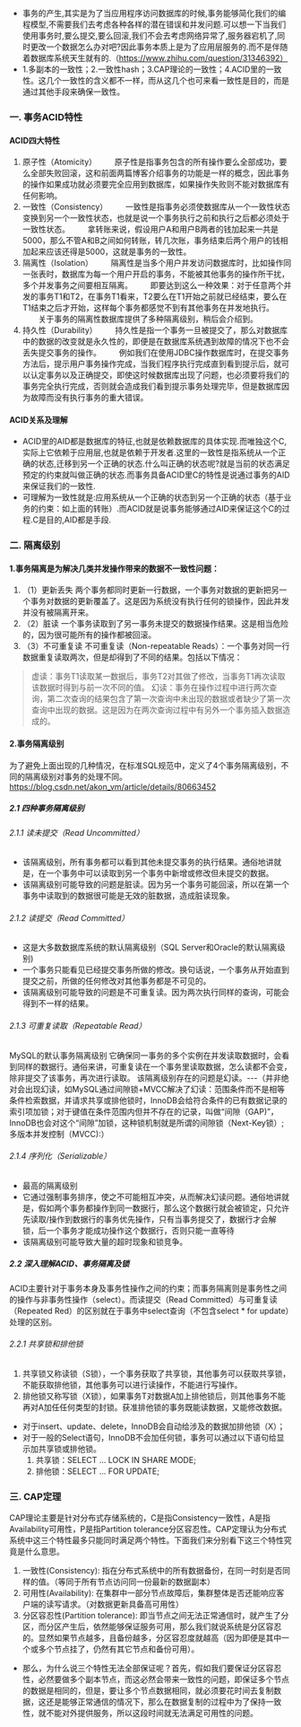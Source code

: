 - 事务的产生,其实是为了当应用程序访问数据库的时候,事务能够简化我们的编程模型,不需要我们去考虑各种各样的潜在错误和并发问题.可以想一下当我们使用事务时,要么提交,要么回滚,我们不会去考虑网络异常了,服务器宕机了,同时更改一个数据怎么办对吧?因此事务本质上是为了应用层服务的.而不是伴随着数据库系统天生就有的.（https://www.zhihu.com/question/31346392）
- 1.多副本的一致性；2.一致性hash；3.CAP理论的一致性；4.ACID里的一致性。这几个一致性的含义都不一样，而从这几个也可来看一致性是目的，而是通过其他手段来确保一致性。

### 一. 事务ACID特性
#### ACID四大特性
1. 原子性（Atomicity）
　　原子性是指事务包含的所有操作要么全部成功，要么全部失败回滚，这和前面两篇博客介绍事务的功能是一样的概念，因此事务的操作如果成功就必须要完全应用到数据库，如果操作失败则不能对数据库有任何影响。
2. 一致性（Consistency）
　　一致性是指事务必须使数据库从一个一致性状态变换到另一个一致性状态，也就是说一个事务执行之前和执行之后都必须处于一致性状态。
　　拿转账来说，假设用户A和用户B两者的钱加起来一共是5000，那么不管A和B之间如何转账，转几次账，事务结束后两个用户的钱相加起来应该还得是5000，这就是事务的一致性。
3. 隔离性（Isolation）
　　隔离性是当多个用户并发访问数据库时，比如操作同一张表时，数据库为每一个用户开启的事务，不能被其他事务的操作所干扰，多个并发事务之间要相互隔离。
　　即要达到这么一种效果：对于任意两个并发的事务T1和T2，在事务T1看来，T2要么在T1开始之前就已经结束，要么在T1结束之后才开始，这样每个事务都感觉不到有其他事务在并发地执行。
　　关于事务的隔离性数据库提供了多种隔离级别，稍后会介绍到。
4. 持久性（Durability）
　　持久性是指一个事务一旦被提交了，那么对数据库中的数据的改变就是永久性的，即便是在数据库系统遇到故障的情况下也不会丢失提交事务的操作。
　　例如我们在使用JDBC操作数据库时，在提交事务方法后，提示用户事务操作完成，当我们程序执行完成直到看到提示后，就可以认定事务以及正确提交，即使这时候数据库出现了问题，也必须要将我们的事务完全执行完成，否则就会造成我们看到提示事务处理完毕，但是数据库因为故障而没有执行事务的重大错误。

#### ACID关系及理解
- ACID里的AID都是数据库的特征,也就是依赖数据库的具体实现.而唯独这个C,实际上它依赖于应用层,也就是依赖于开发者.这里的一致性是指系统从一个正确的状态,迁移到另一个正确的状态.什么叫正确的状态呢?就是当前的状态满足预定的约束就叫做正确的状态.而事务具备ACID里C的特性是说通过事务的AID来保证我们的一致性.
- 可理解为一致性就是:应用系统从一个正确的状态到另一个正确的状态（基于业务的约束：如上面的转账）.而ACID就是说事务能够通过AID来保证这个C的过程.C是目的,AID都是手段.

### 二. 隔离级别
#### 1.事务隔离是为解决几类并发操作带来的数据不一致性问题：
1. （1）更新丢失
两个事务都同时更新一行数据，一个事务对数据的更新把另一个事务对数据的更新覆盖了。这是因为系统没有执行任何的锁操作，因此并发并没有被隔离开来。
2. （2）脏读
一个事务读取到了另一事务未提交的数据操作结果。这是相当危险的，因为很可能所有的操作都被回滚。
3. （3）不可重复读
不可重复读（Non-repeatable Reads）：一个事务对同一行数据重复读取两次，但是却得到了不同的结果。包括以下情况：
> 虚读：事务T1读取某一数据后，事务T2对其做了修改，当事务T1再次读取该数据时得到与前一次不同的值。
> 幻读：事务在操作过程中进行两次查询，第二次查询的结果包含了第一次查询中未出现的数据或者缺少了第一次查询中出现的数据。这是因为在两次查询过程中有另外一个事务插入数据造成的。

#### 2.事务隔离级别 
为了避免上面出现的几种情况，在标准SQL规范中，定义了4个事务隔离级别，不同的隔离级别对事务的处理不同。https://blog.csdn.net/akon_vm/article/details/80663452
##### 2.1 四种事务隔离级别
######  2.1.1 读未提交（Read Uncommitted）
- 该隔离级别，所有事务都可以看到其他未提交事务的执行结果。通俗地讲就是，在一个事务中可以读取到另一个事务中新增或修改但未提交的数据。
- 该隔离级别可能导致的问题是脏读。因为另一个事务可能回滚，所以在第一个事务中读取到的数据很可能是无效的脏数据，造成脏读现象。
######  2.1.2 读提交（Read Committed）
- 这是大多数数据库系统的默认隔离级别（SQL Server和Oracle的默认隔离级别)
- 一个事务只能看见已经提交事务所做的修改。换句话说，一个事务从开始直到提交之前，所做的任何修改对其他事务都是不可见的。
- 该隔离级别可能导致的问题是不可重复读。因为两次执行同样的查询，可能会得到不一样的结果。
######  2.1.3 可重复读取（Repeatable Read）
MySQL的默认事务隔离级别
它确保同一事务的多个实例在并发读取数据时，会看到同样的数据行。通俗来讲，可重复读在一个事务里读取数据，怎么读都不会变，除非提交了该事务，再次进行读取。
该隔离级别存在的问题是幻读。---（并非绝对会出现幻读，如MySQL通过间隙锁+MVCC解决了幻读：范围条件而不是相等条件检索数据，并请求共享或排他锁时，InnoDB会给符合条件的已有数据记录的索引项加锁；对于键值在条件范围内但并不存在的记录，叫做“间隙（GAP)”，InnoDB也会对这个“间隙”加锁，这种锁机制就是所谓的间隙锁（Next-Key锁）;多版本并发控制（MVCC):）
######  2.1.4 序列化（Serializable）
- 最高的隔离级别
- 它通过强制事务排序，使之不可能相互冲突，从而解决幻读问题。通俗地讲就是，假如两个事务都操作到同一数据行，那么这个数据行就会被锁定，只允许先读取/操作到数据行的事务优先操作，只有当事务提交了，数据行才会解锁，后一个事务才能成功操作这个数据行，否则只能一直等待
- 该隔离级别可能导致大量的超时现象和锁竞争。

##### 2.2 深入理解ACID、事务隔离及锁
ACID主要针对于事务本身及事务性操作之间的约束；而事务隔离则是事务性之间的操作与非事务性操作（select）。而读提交（Read Committed）与可重复读（Repeated Red）的区别就在于事务中select查询（不包含select * for update）处理的区别。
###### 2.2.1 共享锁和排他锁
1. 共享锁又称读锁（S锁），一个事务获取了共享锁，其他事务可以获取共享锁，不能获取排他锁，其他事务可以进行读操作，不能进行写操作。
2. 排他锁又称写锁（X锁），如果事务T对数据A加上排他锁后，则其他事务不能再对A加任任何类型的封锁。获准排他锁的事务既能读数据，又能修改数据。
- 对于insert、update、delete，InnoDB会自动给涉及的数据加排他锁（X）；
- 对于一般的Select语句，InnoDB不会加任何锁，事务可以通过以下语句给显示加共享锁或排他锁。
    1. 共享锁：SELECT ... LOCK IN SHARE MODE;
    2. 排他锁：SELECT ... FOR UPDATE;

### 三. CAP定理
CAP理论主要是针对分布式存储系统的，C是指Consistency一致性，A是指Availability可用性，P是指Partition tolerance分区容忍性。CAP定理认为分布式系统中这三个特性最多只能同时满足两个特性。下面我们来分别看下这三个特性究竟是什么意思。
1. 一致性(Consistency): 指在分布式系统中的所有数据备份，在同一时刻是否同样的值。（等同于所有节点访问同一份最新的数据副本）
2. 可用性(Availability): 在集群中一部分节点故障后，集群整体是否还能响应客户端的读写请求。（对数据更新具备高可用性）
3. 分区容忍性(Partition tolerance): 即当节点之间无法正常通信时，就产生了分区，而分区产生后，依然能够保证服务可用，那么我们就说系统是分区容忍的。显然如果节点越多，且备份越多，分区容忍度就越高（因为即便是其中一个或多个节点挂了，仍然有其它节点和备份可用）。
- 那么，为什么说三个特性无法全部保证呢？首先，假如我们要保证分区容忍性，必然要做多个副本节点，而这必然会带来一致性的问题，即保证多个节点的数据是相同的，但是，要让多个节点数据相同，就必须要花时间去复制数据，这还是能够正常通信的情况下，那么在数据复制的过程中为了保持一致性，就不能对外提供服务，所以这段时间就无法满足可用性的问题。

